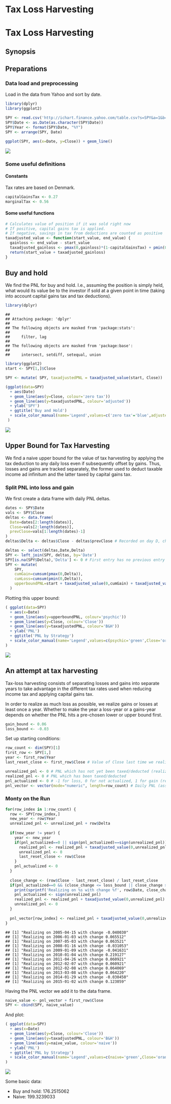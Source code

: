 # Tax Loss Harvesting
# Tax Loss Harvesting

## Synopsis

## Preparations
### Data load and preprocessing
Load in the data from Yahoo and sort by date.

```r
library(dplyr)
library(ggplot2)

SPY <- read.csv('http://ichart.finance.yahoo.com/table.csv?s=SPY&a=1&b=1&c=2005&g=d&ignore=.csv')
SPY$Date <- as.Date(as.character(SPY$Date))
SPY$Year <- format(SPY$Date, "%Y")
SPY <- arrange(SPY, Date)

ggplot(SPY, aes(x=Date, y=Close)) + geom_line()
```

![](taxloss_files/figure-html/unnamed-chunk-1-1.png) 

### Some useful definitions
#### Constants
Tax rates are based on Denmark.

```r
capitalGainsTax <- 0.27
marginalTax <- 0.56
```

#### Some useful functions

```r
# Calculates value of position if it was sold right now
# If positive, capital gains tax is applied.
# If negative, savings in tax from deductions are counted as positive
taxadjusted_value <- function(start_value, end_value) {
  gainloss <- end_value - start_value
  taxadjusted_gainloss <- pmax(0,gainloss)*(1-capitalGainsTax) + pmin(0,gainloss)*(1-marginalTax)
  return(start_value + taxadjusted_gainloss)
}
```

## Buy and hold
We find the PNL for buy and hold. I.e., assuming the position is simply held, what would its value be to the investor if sold at a given point in time (taking into account capital gains tax and tax deductions).


```r
library(dplyr)
```

```
## 
## Attaching package: 'dplyr'
## 
## The following objects are masked from 'package:stats':
## 
##     filter, lag
## 
## The following objects are masked from 'package:base':
## 
##     intersect, setdiff, setequal, union
```

```r
library(ggplot2)
start <- SPY[1,]$Close

SPY <- mutate( SPY, taxadjustedPNL = taxadjusted_value(start, Close))

(ggplot(data=SPY) 
  + aes(Date)
  + geom_line(aes(y=Close, colour='zero tax')) 
  + geom_line(aes(y=taxadjustedPNL, colour='adjusted'))
  + ylab('SPY')
  + ggtitle('Buy and Hold')
  + scale_color_manual(name='Legend',values=c('zero tax'='blue',adjusted='orange'))
 )
```

![](taxloss_files/figure-html/unnamed-chunk-4-1.png) 

## Upper Bound for Tax Harvesting
We find a naive upper bound for the value of tax harvesting by applying the tax deduction to any daily loss even if subsequently offset by gains. Thus, losses and gains are tracked separately, the former used to deduct taxable income ad infinitum and the latter taxed by capital gains tax.

### Split PNL into loss and gain
We first create a data frame with daily PNL deltas.

```r
dates <- SPY$Date
vals <- SPY$Close
deltas <- data.frame(
  Date=dates[2:length(dates)],
  Close=vals[2:length(dates)],
  prevClose=vals[1:length(dates)-1]
)
deltas$Delta <- deltas$Close - deltas$prevClose # Recorded on day D, change in Close from D-1 to D
```


```r
deltas <- select(deltas,Date,Delta)
SPY <- left_join(SPY, deltas, by='Date')
SPY[is.na(SPY$Delta),'Delta'] <- 0 # First entry has no previous entry and thus no delta
SPY <- mutate(
    SPY, 
    cumGain=cumsum(pmax(0,Delta)), 
    cumLoss=cumsum(pmin(0,Delta)),
    upperboundPNL=start + taxadjusted_value(0,cumGain) + taxadjusted_value(0,cumLoss)
  )
```

Plotting this upper bound:

```r
( ggplot(data=SPY)
  + aes(x=Date)
  + geom_line(aes(y=upperboundPNL, colour='psychic'))
  + geom_line(aes(y=Close, colour='Close'))
  + geom_line(aes(y=taxadjustedPNL, colour='B&H'))
  + ylab('PNL')
  + ggtitle('PNL by Strategy')
  + scale_color_manual(name='Legend',values=c(psychic='green',Close='orange', 'B&H'='violet'))
)
```

![](taxloss_files/figure-html/unnamed-chunk-7-1.png) 

## An attempt at tax harvesting
Tax-loss harvesting consists of separating losses and gains into separate years to take advantage in the different tax rates used when reducing income tax and applying capital gains tax.

In order to realize as much loss as possible, we realize gains or losses at least once a year. Whether to make the year a loss-year or a gains-year depends on whether the PNL hits a pre-chosen lower or upper bound first.


```r
gain_bound <- 0.06
loss_bound <- -0.03
```

Set up starting conditions:

```r
row_count <- dim(SPY)[1] 
first_row <- SPY[1,]
year <- first_row$Year 
last_reset_close <- first_row$Close # Value of Close last time we realized gains/losses

unrealized_pnl <- 0 # PNL which has not yet been taxed/deducted (realized)
realized_pnl <- 0 # PNL which has been taxed/deducted
pnl_actualized <- 0 # -1 for loss, 0 for not actualized, 1 for gain (records last tax realization)
pnl_vector <- vector(mode="numeric", length=row_count) # Daily PNL (assuming full sell-out)
```

### Monty on the Run

```r
for(row_index in 1:row_count) {
  row <- SPY[row_index,]
  new_year <- row$Year
  unrealized_pnl <- unrealized_pnl + row$Delta
  
  if(new_year != year) {
    year <- new_year
    if(pnl_actualized==0 || sign(pnl_actualized)==sign(unrealized_pnl)) {
      realized_pnl <- realized_pnl + taxadjusted_value(0,unrealized_pnl)
      unrealized_pnl <- 0
      last_reset_close <- row$Close
    } 
    pnl_actualized <- 0
  }
  
  close_change <- (row$Close - last_reset_close) / last_reset_close 
  if(pnl_actualized==0 && (close_change <= loss_bound || close_change >= gain_bound) ) {
    print(sprintf('Realizing on %s with change %f', row$Date, close_change))
    pnl_actualized <- sign(unrealized_pnl)
    realized_pnl <- realized_pnl + taxadjusted_value(0,unrealized_pnl)
    unrealized_pnl <- 0
  }
  
  pnl_vector[row_index] <- realized_pnl + taxadjusted_value(0,unrealized_pnl)[1]
}
```

```
## [1] "Realizing on 2005-04-15 with change -0.040030"
## [1] "Realizing on 2006-01-03 with change 0.065512"
## [1] "Realizing on 2007-05-03 with change 0.063521"
## [1] "Realizing on 2008-01-16 with change -0.031053"
## [1] "Realizing on 2009-01-09 with change -0.041631"
## [1] "Realizing on 2010-01-04 with change 0.219127"
## [1] "Realizing on 2011-04-26 with change 0.060921"
## [1] "Realizing on 2012-02-07 with change 0.060921"
## [1] "Realizing on 2012-02-08 with change 0.064069"
## [1] "Realizing on 2013-03-08 with change 0.064220"
## [1] "Realizing on 2014-01-29 with change -0.030450"
## [1] "Realizing on 2015-01-02 with change 0.123059"
```

Having the PNL vector we add it to the data frame.


```r
naive_value <- pnl_vector + first_row$Close
SPY <- cbind(SPY, naive_value)
```

And plot:

```r
( ggplot(data=SPY)
  + aes(x=Date)
  + geom_line(aes(y=Close, colour='Close'))
  + geom_line(aes(y=taxadjustedPNL, colour='B&H'))
  + geom_line(aes(y=naive_value, colour='naive'))
  + ylab('PNL')
  + ggtitle('PNL by Strategy')
  + scale_color_manual(name='Legend',values=c(naive='green',Close='orange', 'B&H'='violet'))
)
```

![](taxloss_files/figure-html/unnamed-chunk-12-1.png) 

Some basic data:
* Buy and hold: 176.2515062
* Naive: 199.3239033
